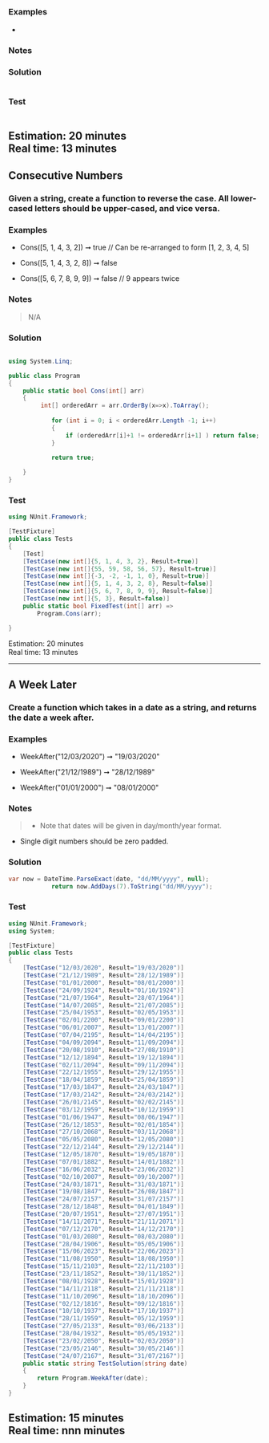 ##
### 

### Examples
- 
### Notes
> 
### Solution
```cs

```
### Test
```cs

```
Estimation: 20 minutes
<br> Real time: 13 minutes
--------------------------


## Consecutive Numbers
### Given a string, create a function to reverse the case. All lower-cased letters should be upper-cased, and vice versa.

### Examples
- Cons([5, 1, 4, 3, 2]) ➞ true
// Can be re-arranged to form [1, 2, 3, 4, 5]

- Cons([5, 1, 4, 3, 2, 8]) ➞ false

- Cons([5, 6, 7, 8, 9, 9]) ➞ false
// 9 appears twice
### Notes
> N/A
### Solution
```cs

using System.Linq;

public class Program
{
	public static bool Cons(int[] arr)
	{
		 int[] orderedArr = arr.OrderBy(x=>x).ToArray();
           
            for (int i = 0; i < orderedArr.Length -1; i++)
            {
                if (orderedArr[i]+1 != orderedArr[i+1] ) return false;
            }

            return true;
       
	}
}
```
### Test
```cs
using NUnit.Framework;

[TestFixture]
public class Tests
{
	[Test]
	[TestCase(new int[]{5, 1, 4, 3, 2}, Result=true)]
	[TestCase(new int[]{55, 59, 58, 56, 57}, Result=true)]
	[TestCase(new int[]{-3, -2, -1, 1, 0}, Result=true)]
	[TestCase(new int[]{5, 1, 4, 3, 2, 8}, Result=false)]
	[TestCase(new int[]{5, 6, 7, 8, 9, 9}, Result=false)]
	[TestCase(new int[]{5, 3}, Result=false)]
	public static bool FixedTest(int[] arr) =>
		Program.Cons(arr);

}
```
Estimation: 20 minutes
<br> Real time: 13 minutes

------------------------------





## A Week Later
### Create a function which takes in a date as a string, and returns the date a week after.

### Examples
- WeekAfter("12/03/2020") ➞ "19/03/2020"

- WeekAfter("21/12/1989") ➞ "28/12/1989"

- WeekAfter("01/01/2000") ➞ "08/01/2000"
### Notes
> - Note that dates will be given in day/month/year format.
- Single digit numbers should be zero padded.
### Solution
```cs
var now = DateTime.ParseExact(date, "dd/MM/yyyy", null);
            return now.AddDays(7).ToString("dd/MM/yyyy");
```
### Test
```cs
using NUnit.Framework;
using System;

[TestFixture]
public class Tests
{
	[TestCase("12/03/2020", Result="19/03/2020")]
	[TestCase("21/12/1989", Result="28/12/1989")]
	[TestCase("01/01/2000", Result="08/01/2000")]
	[TestCase("24/09/1924", Result="01/10/1924")]
	[TestCase("21/07/1964", Result="28/07/1964")]
	[TestCase("14/07/2085", Result="21/07/2085")]
	[TestCase("25/04/1953", Result="02/05/1953")]
	[TestCase("02/01/2200", Result="09/01/2200")]
	[TestCase("06/01/2007", Result="13/01/2007")]
	[TestCase("07/04/2195", Result="14/04/2195")]
	[TestCase("04/09/2094", Result="11/09/2094")]
	[TestCase("20/08/1910", Result="27/08/1910")]
	[TestCase("12/12/1894", Result="19/12/1894")]
	[TestCase("02/11/2094", Result="09/11/2094")]
	[TestCase("22/12/1955", Result="29/12/1955")]
	[TestCase("18/04/1859", Result="25/04/1859")]
	[TestCase("17/03/1847", Result="24/03/1847")]
	[TestCase("17/03/2142", Result="24/03/2142")]
	[TestCase("26/01/2145", Result="02/02/2145")]
	[TestCase("03/12/1959", Result="10/12/1959")]
	[TestCase("01/06/1947", Result="08/06/1947")]
	[TestCase("26/12/1853", Result="02/01/1854")]
	[TestCase("27/10/2068", Result="03/11/2068")]
	[TestCase("05/05/2080", Result="12/05/2080")]
	[TestCase("22/12/2144", Result="29/12/2144")]
	[TestCase("12/05/1870", Result="19/05/1870")]
	[TestCase("07/01/1882", Result="14/01/1882")]
	[TestCase("16/06/2032", Result="23/06/2032")]
	[TestCase("02/10/2007", Result="09/10/2007")]
	[TestCase("24/03/1871", Result="31/03/1871")]
	[TestCase("19/08/1847", Result="26/08/1847")]
	[TestCase("24/07/2157", Result="31/07/2157")]
	[TestCase("28/12/1848", Result="04/01/1849")]
	[TestCase("20/07/1951", Result="27/07/1951")]
	[TestCase("14/11/2071", Result="21/11/2071")]
	[TestCase("07/12/2170", Result="14/12/2170")]
	[TestCase("01/03/2080", Result="08/03/2080")]
	[TestCase("28/04/1906", Result="05/05/1906")]
	[TestCase("15/06/2023", Result="22/06/2023")]
	[TestCase("11/08/1950", Result="18/08/1950")]
	[TestCase("15/11/2103", Result="22/11/2103")]
	[TestCase("23/11/1852", Result="30/11/1852")]
	[TestCase("08/01/1928", Result="15/01/1928")]
	[TestCase("14/11/2118", Result="21/11/2118")]
	[TestCase("11/10/2096", Result="18/10/2096")]
	[TestCase("02/12/1816", Result="09/12/1816")]
	[TestCase("10/10/1937", Result="17/10/1937")]
	[TestCase("28/11/1959", Result="05/12/1959")]
	[TestCase("27/05/2133", Result="03/06/2133")]
	[TestCase("28/04/1932", Result="05/05/1932")]
	[TestCase("23/02/2050", Result="02/03/2050")]
	[TestCase("23/05/2146", Result="30/05/2146")]
	[TestCase("24/07/2167", Result="31/07/2167")]
  	public static string TestSolution(string date)
    {
        return Program.WeekAfter(date);
    }
}
```
Estimation: 15 minutes
<br> Real time: nnn minutes
--------------------------



